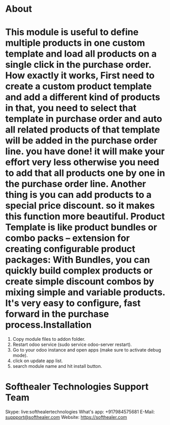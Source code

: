 About
============
This module is useful to define multiple products in one custom template and load all products on a single click in the purchase order. How exactly it works, First need to create a custom product template and add a different kind of products in that, you need to select that template in purchase order and auto all related products of that template will be added in the purchase order line. you have done! it will make your effort very less otherwise you need to add that all products one by one in the purchase order line. Another thing is you can add products to a special price discount. so it makes this function more beautiful. Product Template is like product bundles or combo packs – extension for creating configurable product packages: With Bundles, you can quickly build complex products or create simple discount combos by mixing simple and variable products. It's very easy to configure, fast forward in the purchase process.Installation
============
1) Copy module files to addon folder.
2) Restart odoo service (sudo service odoo-server restart).
3) Go to your odoo instance and open apps (make sure to activate debug mode).
4) click on update app list. 
5) search module name and hit install button.

Softhealer Technologies Support Team
=====================================
Skype: live:softhealertechnologies
What's app: +917984575681
E-Mail: suppport@softhealer.com
Website: https://softhealer.com
